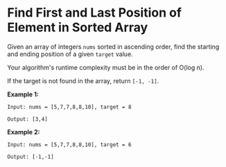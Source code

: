# Find First and Last Position of Element in Sorted Array
Given an array of integers `nums` sorted in ascending order, find the starting and ending position of a given `target` value.

Your algorithm's runtime complexity must be in the order of O(log n).

If the target is not found in the array, return `[-1, -1]`.

**Example 1:**
```
Input: nums = [5,7,7,8,8,10], target = 8

Output: [3,4]
```
**Example 2:**
```
Input: nums = [5,7,7,8,8,10], target = 6

Output: [-1,-1]
```